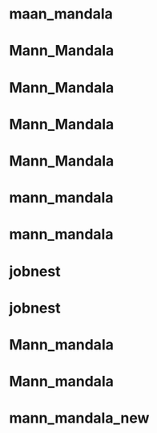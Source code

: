 # maan_mandala
# Mann_Mandala
# Mann_Mandala
# Mann_Mandala
# Mann_Mandala
# mann_mandala
# mann_mandala
# jobnest
# jobnest
# Mann_mandala
# Mann_mandala
# mann_mandala_new
